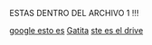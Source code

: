 ESTAS DENTRO DEL ARCHIVO 1 !!!

[google esto es](https://www.google.com)
[Gatita](https://www.youtube.com/watch?v=msVB4L2Hrfk)
[ste es el drive](https://drive.google.com/file/d/17i48hwgL0b3gxMNR2f6hRBRnnJZhVf9E/view?usp=share_link)
